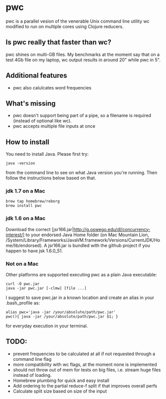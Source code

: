 # pwc

pwc is a parallel vesion of the venerable Unix command line utility wc modified to run on multiple cores using Clojure reducers.

## Is pwc really that faster than wc?

pwc shines on multi-GB files. My benchmarks at the moment say that on a test 4Gb file on my laptop, wc output results in around 20" while pwc in 5".

## Additional features

* pwc also calulcates word frequencies

## What's missing

* pwc doesn't support being part of a pipe, so a filename is required (instead of optional like wc).
* pwc accepts multiple file inputs at once

## How to install

You need to install Java. Please first try:

    java -version

from the command line to see on what Java version you're running. Then follow the instructions below based on that.

### jdk 1.7 on a Mac

    brew tap homebrew/reborg
    brew install pwc

### jdk  1.6 on a Mac

Download the correct [jsr166.jar|http://g.oswego.edu/dl/concurrency-interest/] to your endorsed Java Home folder (on Mac Mountain Lion, /System/Library/Frameworks/JavaVM.framework/Versions/CurrentJDK/Home/lib/endorsed). A jsr166.jar is bundled with the github project if you happen to have jsk 1.6.0_51. 

### Not on a Mac

Other platforms are supported executing pwc as a plain Java executable:
    
    curl -O pwc.jar
    java -jar pwc.jar [-clmw] [file ...]

I suggest to save pwc.jar in a known location and create an alias in your .bash_profile as:

    alias pwc='java -jar /your/absolute/path/pwc.jar'
    pwc(){ java -jar /your/absolute/path/pwc.jar $1; }

for everyday execution in your terminal.

## TODO:
* prevent frequencies to be calculated at all if not requested through a command line flag
* more compatibility with wc flags, at the moment none is implemented
* should not throw out of mem for tests on big files, i.e. stream huge files instead of loading.
* Homebrew plumbing for quick and easy install
* Add ordering to the partial reduce-f split if that improves overall perfs
* Calculate split size based on size of the input
